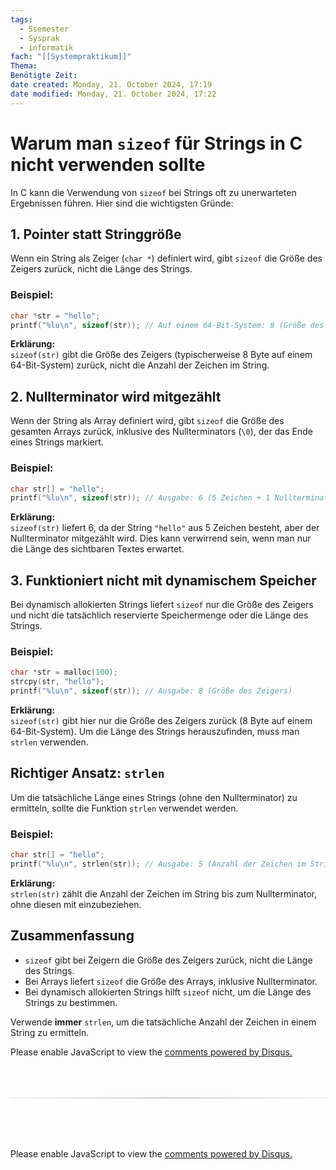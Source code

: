 ```yaml
---
tags:
  - 5semester
  - Sysprak
  - informatik
fach: "[[Systempraktikum]]"
Thema:
Benötigte Zeit:
date created: Monday, 21. October 2024, 17:19
date modified: Monday, 21. October 2024, 17:22
---
```


# Warum man `sizeof` für Strings in C nicht verwenden sollte

In C kann die Verwendung von `sizeof` bei Strings oft zu unerwarteten Ergebnissen führen. Hier sind die wichtigsten Gründe:

## 1. **Pointer statt Stringgröße**

Wenn ein String als Zeiger (`char *`) definiert wird, gibt `sizeof` die Größe des Zeigers zurück, nicht die Länge des Strings.

### Beispiel:

```c
char *str = "hello";
printf("%lu\n", sizeof(str)); // Auf einem 64-Bit-System: 8 (Größe des Zeigers)
```

**Erklärung:**  
`sizeof(str)` gibt die Größe des Zeigers (typischerweise 8 Byte auf einem 64-Bit-System) zurück, nicht die Anzahl der Zeichen im String.

## 2. **Nullterminator wird mitgezählt**

Wenn der String als Array definiert wird, gibt `sizeof` die Größe des gesamten Arrays zurück, inklusive des Nullterminators (`\0`), der das Ende eines Strings markiert.

### Beispiel:

```c
char str[] = "hello";
printf("%lu\n", sizeof(str)); // Ausgabe: 6 (5 Zeichen + 1 Nullterminator)
```

**Erklärung:**  
`sizeof(str)` liefert 6, da der String `"hello"` aus 5 Zeichen besteht, aber der Nullterminator mitgezählt wird. Dies kann verwirrend sein, wenn man nur die Länge des sichtbaren Textes erwartet.

## 3. **Funktioniert nicht mit dynamischem Speicher**

Bei dynamisch allokierten Strings liefert `sizeof` nur die Größe des Zeigers und nicht die tatsächlich reservierte Speichermenge oder die Länge des Strings.

### Beispiel:

```c
char *str = malloc(100);
strcpy(str, "hello");
printf("%lu\n", sizeof(str)); // Ausgabe: 8 (Größe des Zeigers)
```

**Erklärung:**  
`sizeof(str)` gibt hier nur die Größe des Zeigers zurück (8 Byte auf einem 64-Bit-System). Um die Länge des Strings herauszufinden, muss man `strlen` verwenden.

## Richtiger Ansatz: `strlen`

Um die tatsächliche Länge eines Strings (ohne den Nullterminator) zu ermitteln, sollte die Funktion `strlen` verwendet werden.

### Beispiel:

```c
char str[] = "hello";
printf("%lu\n", strlen(str)); // Ausgabe: 5 (Anzahl der Zeichen im String)
```

**Erklärung:**  
`strlen(str)` zählt die Anzahl der Zeichen im String bis zum Nullterminator, ohne diesen mit einzubeziehen.

## Zusammenfassung

- `sizeof` gibt bei Zeigern die Größe des Zeigers zurück, nicht die Länge des Strings.
- Bei Arrays liefert `sizeof` die Größe des Arrays, inklusive Nullterminator.
- Bei dynamisch allokierten Strings hilft `sizeof` nicht, um die Länge des Strings zu bestimmen.

Verwende **immer** `strlen`, um die tatsächliche Anzahl der Zeichen in einem String zu ermitteln.

<!-- DISQUS SCRIPT COMMENT START -->

<!-- DISQUS RECOMMENDATION START -->

<div id="disqus_recommendations"></div>

<script> 
(function() { // REQUIRED CONFIGURATION VARIABLE: EDIT THE SHORTNAME BELOW
var d = document, s = d.createElement('script'); // IMPORTANT: Replace EXAMPLE with your forum shortname!
s.src = 'https://myuninotes.disqus.com/recommendations.js'; s.setAttribute('data-timestamp', +new Date());
(d.head || d.body).appendChild(s);
})();
</script>
<noscript>
Please enable JavaScript to view the 
<a href="https://disqus.com/?ref_noscript" rel="nofollow">
comments powered by Disqus.
</a>
</noscript>

<!-- DISQUS RECOMMENDATION END -->

<hr style="border: none; height: 2px; background: linear-gradient(to right, #f0f0f0, #ccc, #f0f0f0); margin-top: 4rem; margin-bottom: 5rem;">
<div id="disqus_thread"></div>
<script>
    /**
    *  RECOMMENDED CONFIGURATION VARIABLES: EDIT AND UNCOMMENT THE SECTION BELOW TO INSERT DYNAMIC VALUES FROM YOUR PLATFORM OR CMS.
    *  LEARN WHY DEFINING THESE VARIABLES IS IMPORTANT: https://disqus.com/admin/universalcode/#configuration-variables    */
    /*
    var disqus_config = function () {
    this.page.url = PAGE_URL;  // Replace PAGE_URL with your page's canonical URL variable
    this.page.identifier = PAGE_IDENTIFIER; // Replace PAGE_IDENTIFIER with your page's unique identifier variable
    };
    */
    (function() { // DON'T EDIT BELOW THIS LINE
    var d = document, s = d.createElement('script');
    s.src = 'https://myuninotes.disqus.com/embed.js';
    s.setAttribute('data-timestamp', +new Date());
    (d.head || d.body).appendChild(s);
    })();
</script>
<noscript>Please enable JavaScript to view the <a href="https://disqus.com/?ref_noscript">comments powered by Disqus.</a></noscript>

<!-- DISQUS SCRIPT COMMENT END -->
